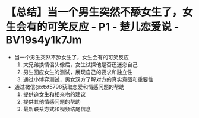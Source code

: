 # 【总结】当一个男生突然不舔女生了，女生会有的可笑反应 - P1 - 楚儿恋爱说 - BV19s4y1k7Jm

-   当一个男生突然不舔女生了，女生会有的可笑反应
    1.  大兄弟换情侣头像后，女生试探他是否还迷恋自己
    2.  男生回应女生的测试，展现自己的要求和独立性
    3.  通过小博弈测试，男女双方了解对方的真实意图和重要性
-   通过微信@xtxt5798获取恋爱和情感问题的帮助
    1.  提供追女生和相亲吻的建议
    2.  提供其他情感问题的帮助
    3.  最新联系方式和视频结尾信息